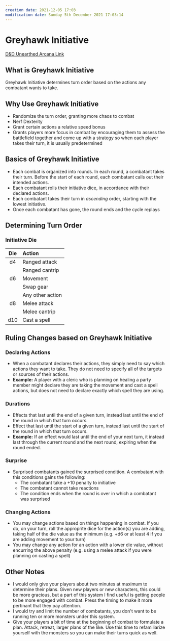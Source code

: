 ```yaml
---
creation date: 2021-12-05 17:03
modification date: Sunday 5th December 2021 17:03:14
---
```


# Greyhawk Initiative
[D&D Unearthed Arcana Link](https://media.wizards.com/2017/dnd/downloads/UAGreyhawkInitiative.pdf)

## What is Greyhawk Initiative
Greyhawk Initiative determines turn order based on the actions any combatant wants to take.

## Why Use Greyhawk Initiative
- Randomize the turn order, granting more chaos to combat
- Nerf Dexterity
- Grant certain actions a relative speed bonus
- Grants players more focus in combat by encouraging them to assess the battlefield together and come up with a strategy so when each player takes their turn, it is usually predetermined

## Basics of Greyhawk Initiative
- Each combat is organized into rounds. In each round, a combatant takes their turn. Before the start of each round, each combatant calls out their intended actions.
- Each combatant rolls their initiative dice, in accordance with their declared actions.
- Each combatant takes their turn in _ascending_ order, starting with the lowest initiative.
- Once each combatant has gone, the round ends and the cycle replays

## Determining Turn Order
### Initiative Die
| Die | Action |
|:---:|:-------|
| d4  | Ranged attack |
|     | Ranged cantrip |
| d6  | Movement |
|     | Swap gear |
|     | Any other action |
| d8  | Melee attack |
|     | Melee cantrip |
| d10 | Cast a spell |

## Ruling Changes based on Greyhawk Initiative
### Declaring Actions
- When a combatant declares their actions, they simply need to say which actions they want to take. They do not need to specify all of the targets or sources of their actions.
- **Example:** A player with a cleric who is planning on healing a party member might declare they are taking the movement and cast a spell actions, but does not need to declare exactly which spell they are using.
### Durations
- Effects that last until the end of a given turn, instead last until the end of the round in which that turn occurs.
- Effect that last until the start of a given turn, instead last until the start of the round in which that turn occurs.
- **Example:** If an effect would last until the end of your next turn, it instead last through the current round and the next round, expiring when the round ended.

### Surprise
- Surprised combatants gained the surprised condition. A combatant with this conditions gains the following:
	- The combatant take a +10 penalty to initiative
	- The combatant cannot take reactions
	- The condition ends when the round is over in which a combatant was surprised

### Changing Actions
- You may change actions based on things happening in combat. If you do, on your turn, roll the approprite dice for the action(s) you are adding, taking half of the die value as the minimum (e.g. +d6 or at least 4 if you are adding movement to your turn)
- You may change any action for an action with a lower die value, without encurring the above penalty (e.g. using a melee attack if you were planning on casting a spell)

## Other Notes
- I would only give your players about two minutes at maximum to determine their plans. Given new players or new characters, this could be more gracious, but a part of this system I find useful is getting people to be more engaged with combat. Press the timing to make it more pertinant that they pay attention.
- I would try and limit the number of combatants, you don't want to be running ten or more monsters under this system.
- Give your players a bit of time at the beginning of combat to formulate a plan. Attack, retreat, larger plans of the like. Use this time to refamiliarize yourself with the monsters so you can make their turns quick as well.